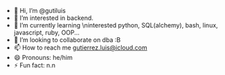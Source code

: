 - 👋 Hi, I’m @gutiluis
- 👀 I’m interested in backend.
- 🌱 I’m currently learning \ninterested python, SQL(alchemy), bash, linux, javascript, ruby, OOP...
- 💞️ I’m looking to collaborate on dba :B
- 📫 How to reach me gutierrez.luis@icloud.com
- 😄 Pronouns: he/him
- ⚡ Fun fact: n.n

<!---
gutiluis/gutiluis is a ✨ special ✨ repository because its `README.md` (this file) appears on your GitHub profile.
You can click the Preview link to take a look at your changes.
--->
